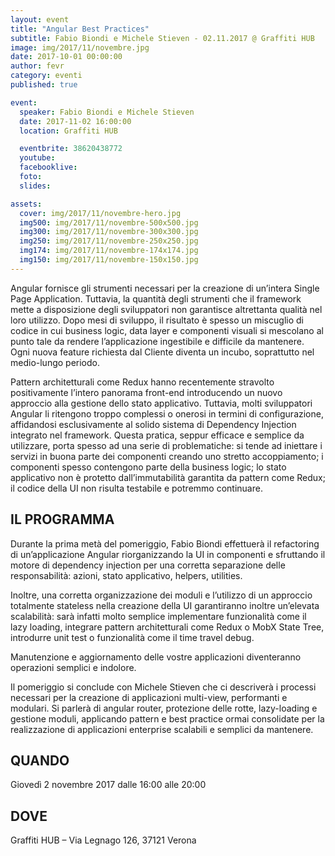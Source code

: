 ```yaml
---
layout: event
title: "Angular Best Practices"
subtitle: Fabio Biondi e Michele Stieven - 02.11.2017 @ Graffiti HUB
image: img/2017/11/novembre.jpg
date: 2017-10-01 00:00:00
author: fevr
category: eventi
published: true

event:
  speaker: Fabio Biondi e Michele Stieven
  date: 2017-11-02 16:00:00
  location: Graffiti HUB

  eventbrite: 38620438772
  youtube:
  facebooklive: 
  foto: 
  slides:

assets:
  cover: img/2017/11/novembre-hero.jpg
  img500: img/2017/11/novembre-500x500.jpg
  img300: img/2017/11/novembre-300x300.jpg
  img250: img/2017/11/novembre-250x250.jpg
  img174: img/2017/11/novembre-174x174.jpg
  img150: img/2017/11/novembre-150x150.jpg
---
```


Angular fornisce gli strumenti necessari per la creazione di un’intera Single Page Application.
Tuttavia, la quantità degli strumenti che il framework mette a disposizione degli sviluppatori non garantisce
altrettanta qualità nel loro utilizzo.
Dopo mesi di sviluppo, il risultato è spesso un miscuglio di codice in cui business logic, data layer e componenti
visuali si mescolano al punto tale da rendere l’applicazione ingestibile e difficile da mantenere.
Ogni nuova feature richiesta dal Cliente diventa un incubo, soprattutto nel medio-lungo periodo.

Pattern architetturali come Redux hanno recentemente stravolto positivamente l’intero panorama front-end
introducendo un nuovo approccio alla gestione dello stato applicativo.
Tuttavia, molti sviluppatori Angular li ritengono troppo complessi o onerosi in termini di configurazione,
affidandosi esclusivamente al solido sistema di Dependency Injection integrato nel framework.
Questa pratica, seppur efficace e semplice da utilizzare, porta spesso ad una serie di problematiche:
si tende ad iniettare i servizi in buona parte dei componenti creando uno stretto accoppiamento; i componenti
spesso contengono parte della business logic; lo stato applicativo non è protetto dall’immutabilità garantita
da pattern come Redux; il codice della UI non risulta testabile e potremmo continuare.

## IL PROGRAMMA
Durante la prima metà del pomeriggio, Fabio Biondi effettuerà il refactoring di un’applicazione Angular riorganizzando
la UI in componenti e sfruttando il motore di dependency injection per una corretta separazione delle responsabilità:
azioni, stato applicativo, helpers, utilities.

Inoltre, una corretta organizzazione dei moduli e l’utilizzo di un approccio totalmente stateless nella creazione della
UI garantiranno inoltre un’elevata scalabilità: sarà infatti molto semplice implementare funzionalità come il lazy
loading, integrare pattern architetturali come Redux o MobX State Tree, introdurre unit test o funzionalità come il
time travel debug.

Manutenzione e aggiornamento delle vostre applicazioni diventeranno operazioni semplici e indolore.

Il pomeriggio si conclude con Michele Stieven che ci descriverà i processi necessari per la creazione di applicazioni
multi-view, performanti e modulari.
Si parlerà di angular router, protezione delle rotte, lazy-loading e gestione moduli, applicando pattern e best practice
ormai consolidate per la realizzazione di applicazioni enterprise scalabili e semplici da mantenere.

## QUANDO

Giovedì 2 novembre 2017 dalle 16:00 alle 20:00

## DOVE

Graffiti HUB – Via Legnago 126, 37121 Verona
